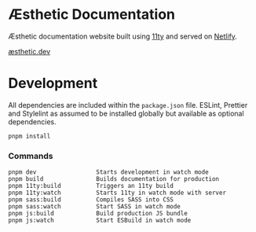 # Æsthetic Documentation

Æsthetic documentation website built using [11ty](https://www.11ty.dev/docs/) and served on [Netlify](https://netlify.com/).

[æsthetic.dev](https://spx.js.org)

# Development

All dependencies are included within the `package.json` file. ESLint, Prettier and Stylelint as assumed to be installed globally but available as optional dependencies.

```cli
pnpm install
```

### Commands

```cli
pnpm dev                 Starts development in watch mode
pnpm build               Builds documentation for production
pnpm 11ty:build          Triggers an 11ty build
pnpm 11ty:watch          Starts 11ty in watch mode with server
pnpm sass:build          Compiles SASS into CSS
pnpm sass:watch          Start SASS in watch mode
pnpm js:build            Build production JS bundle
pnpm js:watch            Start ESBuild in watch mode
```
